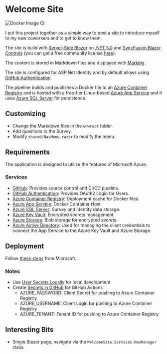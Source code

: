 # Welcome Site

![Docker Image CI](https://github.com/sharpninja/welcome-site/workflows/Docker%20Image%20CI/badge.svg?branch=master)

I put this project together as a simple way to post a site to introduce myself to my new coworkers 
and to get to know them.

The site is build with [Server-Side Blazor](https://docs.microsoft.com/en-us/aspnet/core/blazor/?view=aspnetcore-5.0) 
on [.NET 5.0](https://dotnet.microsoft.com/download/dotnet/5.0) and 
[SyncFusion Blazor Controls](https://www.syncfusion.com/blazor-components) 
(you can get a free community license [here](https://www.syncfusion.com/products/communitylicense)).

The content is stored in Markdown files and displayed with [Markdig](https://github.com/xoofx/markdig).  

The site is configured for ASP.Net Identity and by default allows using 
[GitHub Authentication](https://docs.github.com/en/github/authenticating-to-github/about-authentication-to-github).

The pipeline builds and publishes a Docker file to an 
[Azure Container Registry](https://azure.microsoft.com/en-us/services/container-registry/) and is hosted with a
free-tier Linux-based [Azure App Service](https://azure.microsoft.com/en-us/services/app-service/) and it uses 
[Azure SQL Server](https://azure.microsoft.com/en-us/services/sql-database/campaign/) for persistence.

## Customizing

* Change the Markdown files in the `wwwroot` folder.
* Add questions to the Survey.
* Modify `shared/NavMenu.razor` to modify the menu.

## Requirements

The application is designed to utilize the features of Microsoft Azure.

### Services

* [GitHub](https://github.com): 
	Provides source control and CI/CD pipeline.
* [GitHub Authentication](https://docs.github.com/en/github/authenticating-to-github/about-authentication-to-github): 
	Provides OAuth2 Login for Users.
* [Azure Container Registry](https://azure.microsoft.com/en-us/services/container-registry/): 
	Deployment cache for Docker files.
* [Azure App Service](https://azure.microsoft.com/en-us/services/app-service/): 
	Docker Container Host
* [Azure SQL Server](https://azure.microsoft.com/en-us/services/sql-database/campaign/): 
	Survey and Identity data storage.
* [Azure Key Vault](https://azure.microsoft.com/en-us/services/key-vault/): 
	Encrypted secrets management.
* [Azure Storage](https://azure.microsoft.com/en-us/services/storage/): 
	Blob storage for encrypted secrets.
* [Azure Active Directory](https://azure.microsoft.com/en-us/services/active-directory/): 
	Used for managing the client credentials to connect the App Service to the 
	Azure Key Vault and Azure Storage.

## Deployment

Follow [these steps](https://docs.microsoft.com/en-us/azure/app-service/deploy-github-actions?tabs=applevel) 
from Microsoft.

### Notes

* Use [User Secrets Locally](blob/master/WelcomeSite/Secrets.md) for local development.
* Create [Secrets in GitHub]() for GitHub Actions
	* AZURE_PASSWORD: Client Secret for pushing to Azure Container Registry
	* AZURE_USERNAME: Client Login for pushing to Azure Container Registry
	* AZURE_TENANT: Tenant ID for pushing to Azure Container Registry

## Interesting Bits

* Single Blazor page, navigate via the `WelcomeSite.Services.NavManager` class.